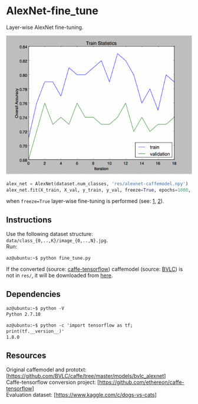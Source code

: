 # AlexNet-fine_tune

Layer-wise AlexNet fine-tuning.

![AlexNet-fine_tune](./res/alexnet-fine_tune.gif)

```python
alex_net = AlexNet(dataset.num_classes, 'res/alexnet-caffemodel.npy')
alex_net.fit(X_train, X_val, y_train, y_val, freeze=True, epochs=1000, lr=0.001)
```
when ```freeze=True``` layer-wise fine-tuning is performed (see: [1](https://ieeexplore.ieee.org/abstract/document/7426826/), [2](https://github.com/duggalrahul/AlexNet-Experiments-Keras)).

## Instructions
Use the following dataset structure: ```data/class_{0,..,K}/image_{0,..,N}.jpg```.  
Run:
```console
az@ubuntu:~$ python fine_tune.py
```
If the converted (source: [caffe-tensorflow](https://github.com/ethereon/caffe-tensorflow)) caffemodel (source: [BVLC](https://github.com/BVLC/caffe/tree/master/models/bvlc_alexnet))
is not in ```res/```, it will be downloaded from
[here](https://www.dropbox.com/s/ekgz9jtj1ybtxmj/alexnet-caffemodel.npy?dl=1).

## Dependencies
```console
az@ubuntu:~$ python -V
Python 2.7.10
```

```console
az@ubuntu:~$ python -c 'import tensorflow as tf; print(tf.__version__)'
1.8.0
```

## Resources
Original caffemodel and prototxt: [https://github.com/BVLC/caffe/tree/master/models/bvlc_alexnet]  
Caffe-tensorflow conversion project: [https://github.com/ethereon/caffe-tensorflow]  
Evaluation dataset: [https://www.kaggle.com/c/dogs-vs-cats]
